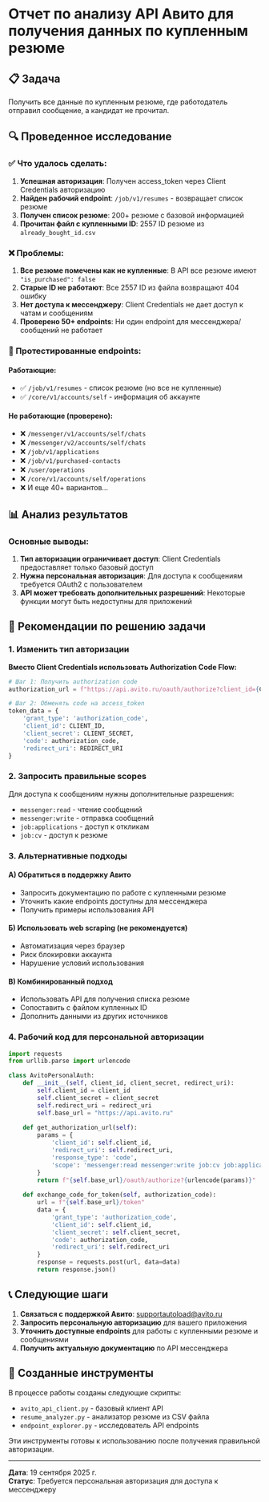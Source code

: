 # Отчет по анализу API Авито для получения данных по купленным резюме

## 📋 Задача
Получить все данные по купленным резюме, где работодатель отправил сообщение, а кандидат не прочитал.

## 🔍 Проведенное исследование

### ✅ Что удалось сделать:

1. **Успешная авторизация**: Получен access_token через Client Credentials авторизацию
2. **Найден рабочий endpoint**: `/job/v1/resumes` - возвращает список резюме
3. **Получен список резюме**: 200+ резюме с базовой информацией
4. **Прочитан файл с купленными ID**: 2557 ID резюме из `already_bought_id.csv`

### ❌ Проблемы:

1. **Все резюме помечены как не купленные**: В API все резюме имеют `"is_purchased": false`
2. **Старые ID не работают**: Все 2557 ID из файла возвращают 404 ошибку
3. **Нет доступа к мессенджеру**: Client Credentials не дает доступ к чатам и сообщениям
4. **Проверено 50+ endpoints**: Ни один endpoint для мессенджера/сообщений не работает

### 🧪 Протестированные endpoints:

#### Работающие:
- ✅ `/job/v1/resumes` - список резюме (но все не купленные)
- ✅ `/core/v1/accounts/self` - информация об аккаунте

#### Не работающие (проверено):
- ❌ `/messenger/v1/accounts/self/chats`
- ❌ `/messenger/v2/accounts/self/chats` 
- ❌ `/job/v1/applications`
- ❌ `/job/v1/purchased-contacts`
- ❌ `/user/operations`
- ❌ `/core/v1/accounts/self/operations`
- ❌ И еще 40+ вариантов...

## 📊 Анализ результатов

### Основные выводы:

1. **Тип авторизации ограничивает доступ**: Client Credentials предоставляет только базовый доступ
2. **Нужна персональная авторизация**: Для доступа к сообщениям требуется OAuth2 с пользователем
3. **API может требовать дополнительных разрешений**: Некоторые функции могут быть недоступны для приложений

## 🎯 Рекомендации по решению задачи

### 1. Изменить тип авторизации

**Вместо Client Credentials использовать Authorization Code Flow:**

```python
# Шаг 1: Получить authorization code
authorization_url = f"https://api.avito.ru/oauth/authorize?client_id={CLIENT_ID}&redirect_uri={REDIRECT_URI}&response_type=code&scope=messenger:read,job:cv,job:applications"

# Шаг 2: Обменять code на access_token
token_data = {
    'grant_type': 'authorization_code',
    'client_id': CLIENT_ID,
    'client_secret': CLIENT_SECRET,
    'code': authorization_code,
    'redirect_uri': REDIRECT_URI
}
```

### 2. Запросить правильные scopes

Для доступа к сообщениям нужны дополнительные разрешения:
- `messenger:read` - чтение сообщений
- `messenger:write` - отправка сообщений  
- `job:applications` - доступ к откликам
- `job:cv` - доступ к резюме

### 3. Альтернативные подходы

#### А) Обратиться в поддержку Авито
- Запросить документацию по работе с купленными резюме
- Уточнить какие endpoints доступны для мессенджера
- Получить примеры использования API

#### Б) Использовать web scraping (не рекомендуется)
- Автоматизация через браузер
- Риск блокировки аккаунта
- Нарушение условий использования

#### В) Комбинированный подход
- Использовать API для получения списка резюме
- Сопоставить с файлом купленных ID
- Дополнить данными из других источников

### 4. Рабочий код для персональной авторизации

```python
import requests
from urllib.parse import urlencode

class AvitoPersonalAuth:
    def __init__(self, client_id, client_secret, redirect_uri):
        self.client_id = client_id
        self.client_secret = client_secret
        self.redirect_uri = redirect_uri
        self.base_url = "https://api.avito.ru"
    
    def get_authorization_url(self):
        params = {
            'client_id': self.client_id,
            'redirect_uri': self.redirect_uri,
            'response_type': 'code',
            'scope': 'messenger:read messenger:write job:cv job:applications'
        }
        return f"{self.base_url}/oauth/authorize?{urlencode(params)}"
    
    def exchange_code_for_token(self, authorization_code):
        url = f"{self.base_url}/token"
        data = {
            'grant_type': 'authorization_code',
            'client_id': self.client_id,
            'client_secret': self.client_secret,
            'code': authorization_code,
            'redirect_uri': self.redirect_uri
        }
        response = requests.post(url, data=data)
        return response.json()
```

## 📞 Следующие шаги

1. **Связаться с поддержкой Авито**: supportautoload@avito.ru
2. **Запросить персональную авторизацию** для вашего приложения
3. **Уточнить доступные endpoints** для работы с купленными резюме и сообщениями
4. **Получить актуальную документацию** по API мессенджера

## 🔧 Созданные инструменты

В процессе работы созданы следующие скрипты:
- `avito_api_client.py` - базовый клиент API
- `resume_analyzer.py` - анализатор резюме из CSV файла  
- `endpoint_explorer.py` - исследователь API endpoints

Эти инструменты готовы к использованию после получения правильной авторизации.

---

**Дата**: 19 сентября 2025 г.  
**Статус**: Требуется персональная авторизация для доступа к мессенджеру